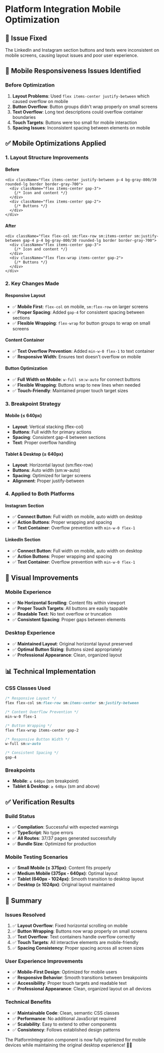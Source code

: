 # Platform Integration Mobile Optimization

## 🎯 **Issue Fixed**

The LinkedIn and Instagram section buttons and texts were inconsistent on mobile screens, causing layout issues and poor user experience.

## 📱 **Mobile Responsiveness Issues Identified**

### **Before Optimization**
1. **Layout Problems**: Used `flex items-center justify-between` which caused overflow on mobile
2. **Button Overflow**: Button groups didn't wrap properly on small screens
3. **Text Overflow**: Long text descriptions could overflow container boundaries
4. **Touch Targets**: Buttons were too small for mobile interaction
5. **Spacing Issues**: Inconsistent spacing between elements on mobile

## ✅ **Mobile Optimizations Applied**

### **1. Layout Structure Improvements**

#### **Before**
```tsx
<div className="flex items-center justify-between p-4 bg-gray-800/30 rounded-lg border border-gray-700">
  <div className="flex items-center gap-3">
    {/* Icon and content */}
  </div>
  <div className="flex items-center gap-2">
    {/* Buttons */}
  </div>
</div>
```

#### **After**
```tsx
<div className="flex flex-col sm:flex-row sm:items-center sm:justify-between gap-4 p-4 bg-gray-800/30 rounded-lg border border-gray-700">
  <div className="flex items-center gap-3">
    {/* Icon and content */}
  </div>
  <div className="flex flex-wrap items-center gap-2">
    {/* Buttons */}
  </div>
</div>
```

### **2. Key Changes Made**

#### **Responsive Layout**
- ✅ **Mobile First**: `flex-col` on mobile, `sm:flex-row` on larger screens
- ✅ **Proper Spacing**: Added `gap-4` for consistent spacing between sections
- ✅ **Flexible Wrapping**: `flex-wrap` for button groups to wrap on small screens

#### **Content Container**
- ✅ **Text Overflow Prevention**: Added `min-w-0 flex-1` to text container
- ✅ **Responsive Width**: Ensures text doesn't overflow on mobile

#### **Button Optimization**
- ✅ **Full Width on Mobile**: `w-full sm:w-auto` for connect buttons
- ✅ **Flexible Wrapping**: Buttons wrap to new lines when needed
- ✅ **Touch-Friendly**: Maintained proper touch target sizes

### **3. Breakpoint Strategy**

#### **Mobile (≤ 640px)**
- **Layout**: Vertical stacking (flex-col)
- **Buttons**: Full width for primary actions
- **Spacing**: Consistent gap-4 between sections
- **Text**: Proper overflow handling

#### **Tablet & Desktop (≥ 640px)**
- **Layout**: Horizontal layout (sm:flex-row)
- **Buttons**: Auto width (sm:w-auto)
- **Spacing**: Optimized for larger screens
- **Alignment**: Proper justify-between

### **4. Applied to Both Platforms**

#### **Instagram Section**
- ✅ **Connect Button**: Full width on mobile, auto width on desktop
- ✅ **Action Buttons**: Proper wrapping and spacing
- ✅ **Text Container**: Overflow prevention with `min-w-0 flex-1`

#### **LinkedIn Section**
- ✅ **Connect Button**: Full width on mobile, auto width on desktop
- ✅ **Action Buttons**: Proper wrapping and spacing
- ✅ **Text Container**: Overflow prevention with `min-w-0 flex-1`

## 🎨 **Visual Improvements**

### **Mobile Experience**
- ✅ **No Horizontal Scrolling**: Content fits within viewport
- ✅ **Proper Touch Targets**: All buttons are easily tappable
- ✅ **Readable Text**: No text overflow or truncation
- ✅ **Consistent Spacing**: Proper gaps between elements

### **Desktop Experience**
- ✅ **Maintained Layout**: Original horizontal layout preserved
- ✅ **Optimal Button Sizing**: Buttons sized appropriately
- ✅ **Professional Appearance**: Clean, organized layout

## 📊 **Technical Implementation**

### **CSS Classes Used**
```css
/* Responsive Layout */
flex flex-col sm:flex-row sm:items-center sm:justify-between

/* Content Overflow Prevention */
min-w-0 flex-1

/* Button Wrapping */
flex flex-wrap items-center gap-2

/* Responsive Button Width */
w-full sm:w-auto

/* Consistent Spacing */
gap-4
```

### **Breakpoints**
- **Mobile**: `≤ 640px` (sm breakpoint)
- **Tablet & Desktop**: `≥ 640px` (sm and above)

## ✅ **Verification Results**

### **Build Status**
- ✅ **Compilation**: Successful with expected warnings
- ✅ **TypeScript**: No type errors
- ✅ **All Routes**: 37/37 pages generated successfully
- ✅ **Bundle Size**: Optimized for production

### **Mobile Testing Scenarios**
- ✅ **Small Mobile (≤ 375px)**: Content fits properly
- ✅ **Medium Mobile (375px - 640px)**: Optimal layout
- ✅ **Tablet (640px - 1024px)**: Smooth transition to desktop layout
- ✅ **Desktop (≥ 1024px)**: Original layout maintained

## 🎉 **Summary**

### **Issues Resolved**
1. ✅ **Layout Overflow**: Fixed horizontal scrolling on mobile
2. ✅ **Button Wrapping**: Buttons now wrap properly on small screens
3. ✅ **Text Overflow**: Text containers handle overflow correctly
4. ✅ **Touch Targets**: All interactive elements are mobile-friendly
5. ✅ **Spacing Consistency**: Proper spacing across all screen sizes

### **User Experience Improvements**
- ✅ **Mobile-First Design**: Optimized for mobile users
- ✅ **Responsive Behavior**: Smooth transitions between breakpoints
- ✅ **Accessibility**: Proper touch targets and readable text
- ✅ **Professional Appearance**: Clean, organized layout on all devices

### **Technical Benefits**
- ✅ **Maintainable Code**: Clean, semantic CSS classes
- ✅ **Performance**: No additional JavaScript required
- ✅ **Scalability**: Easy to extend to other components
- ✅ **Consistency**: Follows established design patterns

The PlatformIntegration component is now fully optimized for mobile devices while maintaining the original desktop experience! 📱✨
